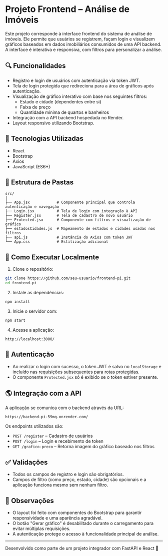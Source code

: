 
# Projeto Frontend – Análise de Imóveis

Este projeto corresponde à interface frontend do sistema de análise de imóveis. Ele permite que usuários se registrem, façam login e visualizem gráficos baseados em dados imobiliários consumidos de uma API backend. A interface é interativa e responsiva, com filtros para personalizar a análise.

## 🔍 Funcionalidades

- Registro e login de usuários com autenticação via token JWT.
- Tela de login protegida que redireciona para a área de gráficos após autenticação.
- Visualização de gráfico interativo com base nos seguintes filtros:
  - Estado e cidade (dependentes entre si)
  - Faixa de preço
  - Quantidade mínima de quartos e banheiros
- Integração com a API backend hospedada no Render.
- Layout responsivo utilizando Bootstrap.

## 🧰 Tecnologias Utilizadas

- React
- Bootstrap
- Axios
- JavaScript (ES6+)

## 📂 Estrutura de Pastas

```
src/
│
├── App.jsx            # Componente principal que controla autenticação e navegação
├── Login.jsx          # Tela de login com integração à API
├── Register.jsx       # Tela de cadastro de novo usuário
├── Protected.jsx      # Componente com filtros e visualização de gráfico
├── estadosCidades.js  # Mapeamento de estados e cidades usadas nos filtros
├── api.js             # Instância do Axios com token JWT
└── App.css            # Estilização adicional
```

## 🚀 Como Executar Localmente

1. Clone o repositório:
```bash
git clone https://github.com/seu-usuario/frontend-pi.git
cd frontend-pi
```

2. Instale as dependências:
```bash
npm install
```

3. Inicie o servidor com:
```bash
npm start
```

4. Acesse a aplicação:
```
http://localhost:3000/
```

## 🔐 Autenticação

- Ao realizar o login com sucesso, o token JWT é salvo no `localStorage` e incluído nas requisições subsequentes para rotas protegidas.
- O componente `Protected.jsx` só é exibido se o token estiver presente.

## 🌎 Integração com a API

A aplicação se comunica com o backend através da URL:

```
https://backend-pi-59mq.onrender.com/
```

Os endpoints utilizados são:

- `POST /register` – Cadastro de usuários
- `POST /login` – Login e recebimento de token
- `GET /grafico-preco` – Retorna imagem do gráfico baseado nos filtros

## ✅ Validações

- Todos os campos de registro e login são obrigatórios.
- Campos de filtro (como preço, estado, cidade) são opcionais e a aplicação funciona mesmo sem nenhum filtro.

## 📌 Observações

- O layout foi feito com componentes do Bootstrap para garantir responsividade e uma aparência agradável.
- O botão "Gerar gráfico" é desabilitado durante o carregamento para evitar múltiplas requisições.
- A autenticação protege o acesso à funcionalidade principal de análise.

---

Desenvolvido como parte de um projeto integrador com FastAPI e React 🚀
